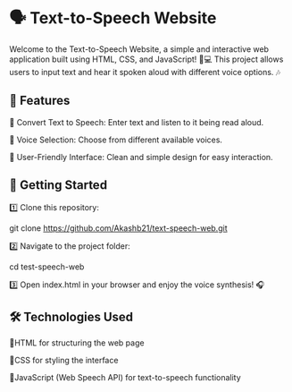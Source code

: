 # 🗣️ Text-to-Speech Website

Welcome to the Text-to-Speech Website, a simple and interactive web application built using HTML, CSS, and JavaScript! 🎤💻 This project allows users to input text and hear it spoken aloud with different voice options. 🎶


## 📌 Features

🔹 Convert Text to Speech: Enter text and listen to it being read aloud.

🔹 Voice Selection: Choose from different available voices.

🔹 User-Friendly Interface: Clean and simple design for easy interaction.

## 🚀 Getting Started

1️⃣ Clone this repository:

  git clone https://github.com/Akashb21/text-speech-web.git

2️⃣ Navigate to the project folder:

   cd test-speech-web
   
3️⃣ Open index.html in your browser and enjoy the voice synthesis! 🎧

## 🛠️ Technologies Used

🔹HTML for structuring the web page

🔹CSS for styling the interface

🔹JavaScript (Web Speech API) for text-to-speech functionality


